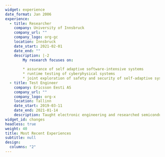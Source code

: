 ```yaml
---
widget: experience
date_format: Jan 2006
experience:
  - title: Researcher
    company: University of Innsbruck
    company_url: ""
    company_logo: org-gc
    location: Innsbruck
    date_start: 2021-02-01
    date_end: ""
    description: |-2
        My research focuses on:
        
        * assurance of self adaptive software-intensive systems
        * runtime testing of cyberphysical systems
        * joint exploration of safety and security of self-adaptive systems
  - title: Test Engineer
    company: Ericsson Eesti AS
    company_url: ""
    company_logo: org-x
    location: Tallinn
    date_start: 2019-03-11
    date_end: 2021-01-14
    description: Taught electronic engineering and researched semiconductor physics.
widget_id: changes
headless: true
weight: 40
title: Most Recent Experiences
subtitle: null
design:
  columns: "2"
---
```

